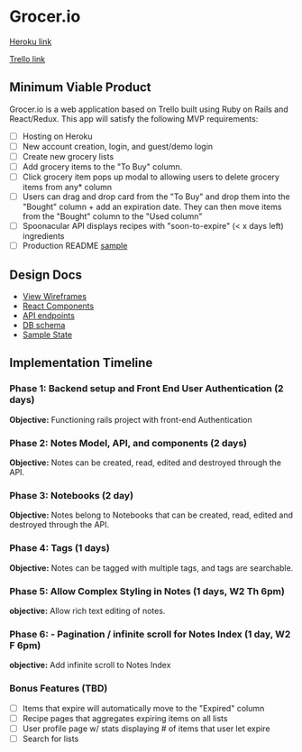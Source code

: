 # Grocer.io

[Heroku link][heroku]

[Trello link][trello]

[heroku]: http://www.herokuapp.com
[trello]: https://trello.com/tbd

## Minimum Viable Product

Grocer.io is a web application based on Trello built using Ruby on Rails and React/Redux. This app will satisfy the following MVP requirements:

- [ ] Hosting on Heroku
- [ ] New account creation, login, and guest/demo login
- [ ] Create new grocery lists
- [ ] Add grocery items to the "To Buy" column.
- [ ] Click grocery item pops up modal to allowing users to delete grocery items from any* column
- [ ] Users can drag and drop card from the "To Buy" and drop them into the "Bought" column + add an expiration date. They can then move items from the "Bought" column to the "Used column"
- [ ] Spoonacular API displays recipes with "soon-to-expire" (< x days left) ingredients
- [ ] Production README [sample](docs/production_readme.md)

## Design Docs
* [View Wireframes][wireframes]
* [React Components][components]
* [API endpoints][api-endpoints]
* [DB schema][schema]
* [Sample State][sample-state]

[wireframes]: docs/wireframes
[components]: docs/component-hierarchy.md
[sample-state]: docs/sample-state.md
[api-endpoints]: docs/api-endpoints.md
[schema]: docs/schema.md

## Implementation Timeline

### Phase 1: Backend setup and Front End User Authentication (2 days)

**Objective:** Functioning rails project with front-end Authentication

### Phase 2: Notes Model, API, and components (2 days)

**Objective:** Notes can be created, read, edited and destroyed through
the API.

### Phase 3: Notebooks (2 day)

**Objective:** Notes belong to Notebooks that can be created, read, edited and destroyed through the API.

### Phase 4: Tags (1 days)

**Objective:** Notes can be tagged with multiple tags, and tags are searchable.

### Phase 5: Allow Complex Styling in Notes (1 days, W2 Th 6pm)

**objective:** Allow rich text editing of notes.

### Phase 6: - Pagination / infinite scroll for Notes Index (1 day, W2 F 6pm)

**objective:** Add infinite scroll to Notes Index

### Bonus Features (TBD)
- [ ] Items that expire will automatically move to the "Expired" column
- [ ] Recipe pages that aggregates expiring items on all lists
- [ ] User profile page w/ stats displaying # of items that user let expire
- [ ] Search for lists

